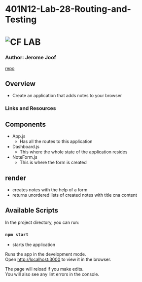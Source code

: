 # 401N12-Lab-28-Routing-and-Testing
![CF](http://i.imgur.com/7v5ASc8.png) LAB
=================================================
### Author: Jerome Joof

[repo](https://github.com/jjblues86/401N12-Lab-28-Routing-and-Testing)

## Overview
* Create an application that adds notes to your browser

### Links and Resources

## Components
* App.js
    * Has all the routes to this application
* Dashboard.js
    * This where the whole state of the application resides
* NoteForm.js
    * This is where the form is created

## render
* creates notes with the help of a form
* returns unordered lists of created notes with title cna content


## Available Scripts

In the project directory, you can run:

### `npm start`
* starts the application


Runs the app in the development mode.<br>
Open [http://localhost:3000](http://localhost:3000) to view it in the browser.

The page will reload if you make edits.<br>
You will also see any lint errors in the console.